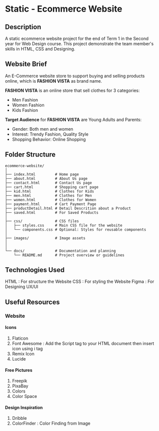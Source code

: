 # Static - Ecommerce Website

## Description
A static ecommerce website project for the end of Term 1 in the Second year for Web Design course. This project demonstrate the team member's skills in HTML, CSS and Designing.

## Website Brief
An E-Commerce website store to support buying and selling products online, which is **FASHION VISTA** as brand name.

**FASHION VISTA** is an online store that sell clothes for 3 categories:
- Men Fashion
- Women Fashion
- Kids Fashion

**Target Audience** for **FASHION VISTA** are Young Adults and Parents:
- Gender: Both men and women
- Interest: Trendy Fashion, Quality Style
- Shopping Behavior: Online Shopping

## Folder Structure
```
ecommerce-website/
│
├── index.html         # Home page
├── about.html         # About Us page
├── contact.html       # Contact Us page
├── cart.html          # Shopping cart page
├── kid.html           # Clothes for Kids
├── men.html           # Clothes for Men
├── women.html         # Clothes for Women
├── payment.html       # Cart Payment Page
├── productDetail.html # Detail Descrition about a Product
├── saved.html         # For Saved Products
│
├── css/               # CSS files
│   ├── styles.css     # Main CSS file for the website
│   └── components.css # Optional: Styles for reusable components
│
├── images/            # Image assets
│   
│
└── docs/              # Documentation and planning
    └── README.md      # Project overview or guidelines
```

## Technologies Used
HTML : For structure the Website
CSS : For styling the Website
Figma : For Designing UX/UI

## Useful Resources
### Website
#### Icons
1. Flaticon
2. Font Awesome : Add the Script tag to your HTML document then insert icon using i tag
3. Remix Icon
4. Lucide

#### Free Pictures
1. Freepik
2. PixaBay
3. Colors
4. Color Space

#### Design Inspiration
1. Dribble
2. ColorFinder : Color Finding from Image 
